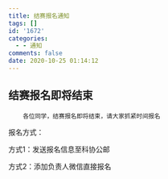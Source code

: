 ```yaml
---
title: 结赛报名通知
tags: []
id: '1672'
categories:
  - - 通知
comments: false
date: 2020-10-25 01:14:12
---
```


## 结赛报名即将结束

```
    各位同学，结赛报名即将结束，请大家抓紧时间报名
```

报名方式：

方式1：发送报名信息至科协公邮

方式2：添加负责人微信直接报名